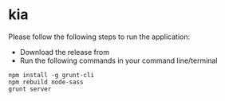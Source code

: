 # kia

Please follow the following steps to run the application:
- Download the release from 
- Run the following commands in your command line/terminal
```
npm install -g grunt-cli
npm rebuild node-sass
grunt server
```
